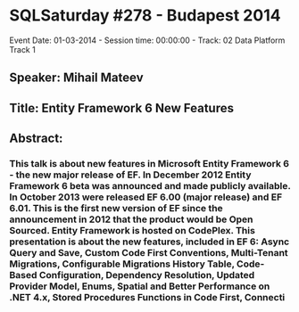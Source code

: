 # SQLSaturday #278 - Budapest 2014
Event Date: 01-03-2014 - Session time: 00:00:00 - Track: 02 Data Platform Track 1
## Speaker: Mihail Mateev
## Title: Entity Framework 6 New Features
## Abstract:
### This talk is about new features in Microsoft Entity Framework 6 - the new major release of EF. In December 2012 Entity Framework 6 beta was announced and made publicly available. In October 2013 were released EF 6.00 (major release) and EF 6.01. This is the first new version of EF since the announcement in 2012 that the product would be Open Sourced. Entity Framework is hosted on CodePlex. This presentation is about the new features, included in EF 6: Async Query and Save, Custom Code First Conventions, Multi-Tenant Migrations, Configurable Migrations History Table, Code-Based Configuration, Dependency Resolution, Updated Provider Model, Enums, Spatial and Better Performance on .NET 4.x, Stored Procedures  Functions in Code First, Connecti

